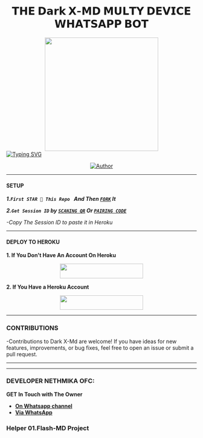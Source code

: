 <h1 align="center"> 𝗧𝗛𝗘 𝗗𝗮𝗿𝗸 𝗫-𝗠𝗗 𝗠𝗨𝗟𝗧𝗬 𝗗𝗘𝗩𝗜𝗖𝗘 𝗪𝗛𝗔𝗧𝗦𝗔𝗣𝗣 𝗕𝗢𝗧 </h1>
<p align="center">  
  
  
<div align="center" class= "main"> 
  <img src="https://telegra.ph/file/9a713fd4192f075a7aa23.jpg" width="300" height="300"/>
  



<div align="left">
<a href="https://git.io/typing-svg"><img src="https://readme-typing-svg.demolab.com?font=Rubik+Dirt&size=65&pause=1000&color=F72C3F&background=FF20A500&center=true&vCenter=true&width=1000&height=150&lines=Dark X+MD;CREATED+BY+Dark X_MIND;Netha+Nethmika" alt="Typing SVG" /></a>   
</p



  
  
<p align="center">
<p align="center">
<a href="https://github.com/Nethmikakaushalyaherath/Dark-X-Md"><img title="Author" src="https://img.shields.io/badge/Dark X_MD-black?style=for-the-badge&logo=github"></a>
<p/>

***

#### SETUP 

***1.`First STAR 🌟 This Repo ` And Then [`FORK`](https://github.com/Nethmikakaushalyaherath/Dark-X-Md/blob/main/README.md/fork) It***

***2.`Get Session ID` by [`SCANING QR`](https://flash-md-qr.onrender.com) Or [`PAIRING CODE`](https://flash-md-z6lm.onrender.com/pair)***

*-Copy The Session ID to paste it in Heroku*

***

#### DEPLOY TO HEROKU 
**1. If You Don't Have An Account On Heroku**
    <br>
<p align="center"><a href="https://signup.heroku.com">
 <img src="https://img.shields.io/badge/Create%20Account%20Now-blue?style=for-the-badge&logo=heroku" width="220" height="38.45"/></a></p>

**2. If You Have a Heroku Account**
    <br>
<p align="center"><a href="https://flash-deploy.vercel.app"> <img src="https://img.shields.io/badge/DEPLOY%20NOW-blue?style=for-the-badge&logo=heroku" width="220" height="38.45"/></a></p>


***


### CONTRIBUTIONS 
-Contributions to Dark X-Md are welcome! If you have ideas for new features, improvements, or bug fixes, feel free to open an issue or submit a pull request.

***


***
### DEVELOPER NETHMIKA OFC:
**GET In Touch with The Owner**
- [**On Whatsapp channel**](https://whatsapp.com/channel/0029VaexBKX4SpkOBf4W5H1g)
- [**Via WhatsApp**](https://wa.me/94715742238)


### Helper 01.Flash-MD Project 
